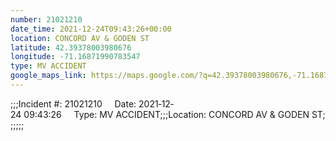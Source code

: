 ```yaml
---
number: 21021210
date_time: 2021-12-24T09:43:26+00:00
location: CONCORD AV & GODEN ST
latitude: 42.39378003980676
longitude: -71.16871990783547
type: MV ACCIDENT
google_maps_link: https://maps.google.com/?q=42.39378003980676,-71.16871990783547
---
```


;;;Incident #: 21021210     Date: 2021‐12‐24 09:43:26     Type: MV ACCIDENT;;;Location: CONCORD AV & GODEN ST;;;;;;
